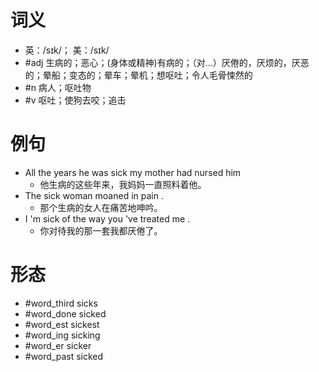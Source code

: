 # 词义
- 英：/sɪk/； 美：/sɪk/
- #adj 生病的；恶心；(身体或精神)有病的；（对…）厌倦的，厌烦的，厌恶的；晕船；变态的；晕车；晕机；想呕吐；令人毛骨悚然的
- #n 病人；呕吐物
- #v 呕吐；使狗去咬；追击
# 例句
- All the years he was sick my mother had nursed him
	- 他生病的这些年来，我妈妈一直照料着他。
- The sick woman moaned in pain .
	- 那个生病的女人在痛苦地呻吟。
- I 'm sick of the way you 've treated me .
	- 你对待我的那一套我都厌倦了。
# 形态
- #word_third sicks
- #word_done sicked
- #word_est sickest
- #word_ing sicking
- #word_er sicker
- #word_past sicked
